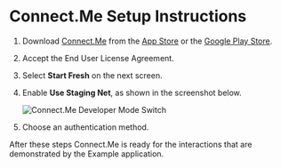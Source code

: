 # Connect.Me Setup Instructions

1. Download [Connect.Me](https://connect.me/) from the [App Store](https://itunes.apple.com/us/app/connect-me/id1260651672?mt=8) or the [Google Play Store](https://play.google.com/store/apps/details?id=me.connect&hl=en).
1. Accept the End User License Agreement.
1. Select **Start Fresh** on the next screen.
1. Enable **Use Staging Net**, as shown in the screenshot below.
   
   ![Connect.Me Developer Mode Switch](https://i.postimg.cc/pTrdMszg/IMG-0116.png)
1. Choose an authentication method.

After these steps Connect.Me is ready for the interactions that are demonstrated by the Example application. 